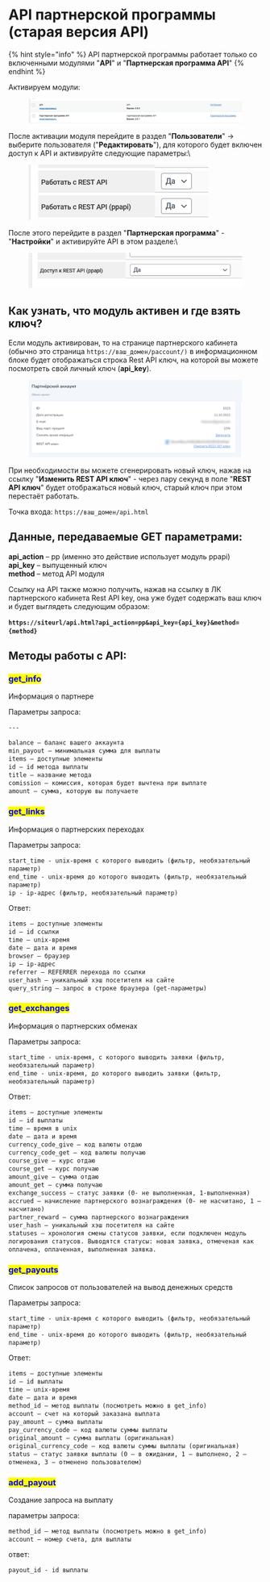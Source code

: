 # API партнерской программы (старая версия API)

{% hint style="info" %}
API партнерской программы работает только со включенными модулями "**API**" и "**Партнерская программа API**"
{% endhint %}

Активируем модули:

<figure><img src="../.gitbook/assets/изображение (173).png" alt=""><figcaption></figcaption></figure>

После активации модуля перейдите в раздел "**Пользователи**" -> выберите пользователя ("**Редактировать**"), для которого будет включен доступ к API и активируйте следующие параметры:\


<figure><img src="../.gitbook/assets/изображение (151).png" alt=""><figcaption></figcaption></figure>

После этого перейдите в раздел "**Партнерская программа**" - "**Настройки**" и активируйте API в этом разделе:\


<figure><img src="../.gitbook/assets/изображение (85).png" alt=""><figcaption></figcaption></figure>

## Как узнать, что модуль активен и где взять ключ?

Если модуль активирован, то на странице партнерского кабинета (обычно это страница `https://ваш_домен/paccount/)` в информационном блоке будет отображаться строка Rest API ключ, на которой вы можете посмотреть свой личный ключ (**api\_key**).

<figure><img src="../.gitbook/assets/image (1041).png" alt=""><figcaption></figcaption></figure>

При необходимости вы можете сгенерировать новый ключ, нажав на ссылку "**Изменить REST API ключ**" - через пару секунд в поле "**REST API ключ**" будет отображаться новый ключ, старый ключ при этом перестаёт работать.

Точка входа: `https://ваш_домен/api.html`

## Данные, передаваемые GET параметрами:

**api\_action** – pp (именно это действие использует модуль ppapi)\
**api\_key** – выпущенный ключ\
**method** – метод API модуля

Ссылку на API также можно получить, нажав на ссылку в ЛК партнерского кабинета Rest API key, она уже будет содержать ваш ключ и будет выглядеть следующим образом:

**`https://siteurl/api.html?api_action=pp&api_key={api_key}&method={method}`**

## Методы работы с API:

### <mark style="color:blue;">get\_info</mark>

Информация о партнере

Параметры запроса:

```
---
```

```
balance — баланс вашего аккаунта
min_payout — минимальная сумма для выплаты
items — доступные элементы
id — id метода выплаты
title — название метода
comission — комиссия, которая будет вычтена при выплате
amount — сумма, которую вы получаете
```

### <mark style="color:blue;">get\_links</mark>

Информация о партнерских переходах

Параметры запроса:

```
start_time - unix-время с которого выводить (фильтр, необязательный параметр)
end_time - unix-время до которого выводить (фильтр, необязательный параметр)
ip - ip-адрес (фильтр, необязательный параметр)
```

Ответ:

```
items — доступные элементы
id — id ссылки
time — unix-время
date — дата и время
browser — браузер
ip — ip-адрес
referrer — REFERRER перехода по ссылки
user_hash — уникальный хэш посетителя на сайте
query_string — запрос в строке браузера (get-параметры)
```

### <mark style="color:blue;">get\_exchanges</mark>

Информация о партнерских обменах

Параметры запроса:

```
start_time - unix-время, с которого выводить заявки (фильтр, необязательный параметр)
end_time - unix-время, до которого выводить заявки (фильтр, необязательный параметр)
```

Ответ:

```
items — доступные элементы
id — id выплаты
time — время в unix
date — дата и время
currency_code_give — код валюты отдаю
currency_code_get — код валюты получаю
course_give — курс отдаю
course_get — курс получаю
amount_give — сумма отдаю
amount_get — сумма получаю
exchange_success — статус заявки (0- не выполненная, 1-выполненная)
accrued — начисление партнерского вознаграждения (0- не насчитано, 1 — насчитано)
partner_reward — сумма партнерского вознаграждения
user_hash — уникальный хэш посетителя на сайте
statuses — хронология смены статусов заявки, если подключен модуль логирования статусов. Выводятся статусы: новая заявка, отмеченая как оплачена, оплаченная, выполненная заявка.
```

### <mark style="color:blue;">get\_payouts</mark>

Список запросов от пользователей на вывод денежных средств

Параметры запроса:

```
start_time - unix-время с которого выводить (фильтр, необязательный параметр)
end_time - unix-время до которого выводить (фильтр, необязательный параметр)
```

Ответ:

```
items — доступные элементы
id — id выплаты
time — unix-время
date — дата и время
method_id — метод выплаты (посмотреть можно в get_info)
account — счет на который заказана выплата
pay_amount — сумма выплаты
pay_currency_code — код валюты суммы выплаты
original_amount — сумма выплаты (оригинальная)
original_currency_code — код валюты суммы выплаты (оригинальная)
status — статус заявки выплаты (0 — в ожидании, 1 — выполнено, 2 — отменена, 3 — отменено пользователем)
```

### <mark style="color:blue;">add\_payout</mark>

Создание запроса на выплату

параметры запроса:

```
method_id — метод выплаты (посмотреть можно в get_info)
account — номер счета, для выплаты
```

ответ:

```
payout_id - id выплаты
```
